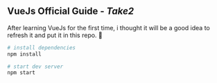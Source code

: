## VueJs Official Guide - _Take2_

After learning VueJs for the first time, i thought it will be a good idea to refresh it and put it in this repo. 🤔

``` bash
# install dependencies
npm install

# start dev server
npm start
```